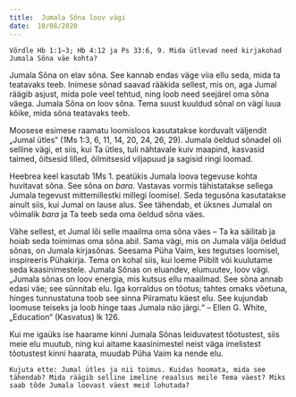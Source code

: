 ```yaml
---
title:  Jumala Sõna loov vägi
date:  10/08/2020
---
```


`Võrdle Hb 1:1–3; Hb 4:12 ja Ps 33:6, 9. Mida ütlevad need kirjakohad Jumala Sõna väe kohta?`

Jumala Sõna on elav sõna. See kannab endas väge viia ellu seda, mida ta teatavaks teeb. Inimese sõnad saavad rääkida sellest, mis on, aga Jumal räägib asjust, mida pole veel tehtud, ning loob need seejärel oma sõna väega. Jumala Sõna on loov sõna. Tema suust kuuldud sõnal on vägi luua kõike, mida sõna teatavaks teeb.

Moosese esimese raamatu loomisloos kasutatakse korduvalt väljendit „Jumal ütles“ (1Ms 1:3, 6, 11, 14, 20, 24, 26, 29). Jumala öeldud sõnadel oli selline vägi, et siis, kui Ta ütles, tuli nähtavale kuiv maapind, kasvasid taimed, õitsesid lilled, õilmitsesid viljapuud ja sagisid ringi loomad.

Heebrea keel kasutab 1Ms 1. peatükis Jumala loova tegevuse kohta huvitavat sõna. See sõna on _bara_. Vastavas vormis tähistatakse sellega Jumala tegevust mittemillestki millegi loomisel. Seda tegusõna kasutatakse ainult siis, kui Jumal on lause alus. See tähendab, et üksnes Jumalal on võimalik _bara_ ja Ta teeb seda oma öeldud sõna väes.

Vähe sellest, et Jumal lõi selle maailma oma sõna väes – Ta ka säilitab ja hoiab seda toimimas oma sõna abil. Sama vägi, mis on Jumala välja öeldud sõnas, on Jumala kirjasõnas. Seesama Püha Vaim, kes tegutses loomisel, inspireeris Pühakirja. Tema on kohal siis, kui loeme Piiblit või kuulutame seda kaasinimestele. Jumala Sõnas on eluandev, elumuutev, loov vägi. „Jumala sõnas on loov energia, mis kutsus ellu maailmad. See sõna annab edasi väe; see sünnitab elu. Iga korraldus on tõotus; tahtes omaks võetuna, hinges tunnustatuna toob see sinna Piiramatu käest elu. See kujundab loomuse teiseks ja loob hinge taas Jumala näo järgi.“ – Ellen G. White, „Education“ (Kasvatus) lk 126.

Kui me igaüks ise haarame kinni Jumala Sõnas leiduvatest tõotustest, siis meie elu muutub, ning kui aitame kaasinimestel neist väga imelistest tõotustest kinni haarata, muudab Püha Vaim ka nende elu.

`Kujuta ette: Jumal ütles ja nii toimus. Kuidas hoomata, mida see tähendab? Mida räägib selline imeline reaalsus meile Tema väest? Miks saab tõde Jumala loovast väest meid lohutada?`
